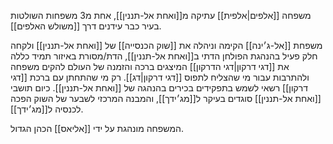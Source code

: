 משפחה [[אלפים|אלפית]] עתיקה מ[[ואחת אל-תננין]], אחת מ3 משפחות השולטות בעיר כבר עידנים דרך [[משולש האלפים]].

משפחת [[אל-ג׳ינה]] הקימה וניהלה את [[שוק הכנסייה]] של [[ואחת אל-תננין]] ולקחה חלק פעיל בהנהגת הפולחן הדתי ב[[ואחת אל-תננין]], הדת/מסורת באיזור תמיד כללה את [[דגי דרקון|דגי הדרקון]] המיצגים ברכה והזמנה של העולם להקים משפחה ולהתרבות עבור מי שהצליח לתפוס [[דגי דרקון|דג]].
רק מי שהתחתן עם ברכת [[דגי דרקון]] רשאי לשמש בתפקידים בכירים בהנהגה של [[ואחת אל-תננין]].
כיום תושבי [[ואחת אל-תננין]] סוגדים בעיקר ל[[מג׳ידך]], והמבנה המרכזי לשבער של השוק הפכה לכנסיה ל[[מג׳ידך]].

המשפחה מונהגת על ידי [[אליאס]] הכהן הגדול.
